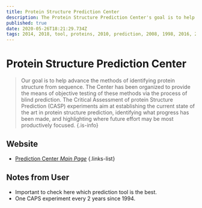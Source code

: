 ```yaml
---
title: Protein Structure Prediction Center
description: The Protein Structure Prediction Center's goal is to help advance the methods of identifying protein structure from sequence.
published: true
date: 2020-05-26T18:21:29.734Z
tags: 2014, 2018, tool, proteins, 2010, prediction, 2008, 1998, 2016, 2012, 2006, 2004, structural analysis, 2020, 1994, 1996, 2000, 2002
---
```


# Protein Structure Prediction Center

> Our goal is to help advance the methods of identifying protein structure from sequence. The Center has been organized to provide the means of objective testing of these methods via the process of blind prediction. The Critical Assessment of protein Structure Prediction (CASP) experiments aim at establishing the current state of the art in protein structure prediction, identifying what progress has been made, and highlighting where future effort may be most productively focused.
{.is-info}



## Website

- [Prediction Center *Main Page*](http://predictioncenter.org/)
{.links-list}

## Notes from User
- Important to check here which prediction tool is the best.
- One CAPS experiment every 2 years since 1994.
